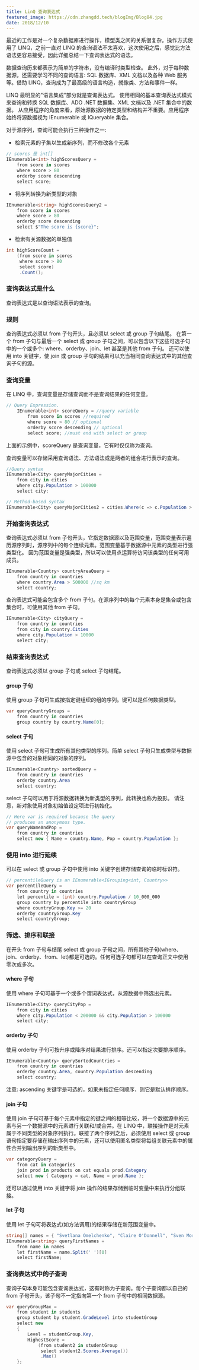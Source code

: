 ```yaml
---
title: LinQ 查询表达式
featured_image: https://cdn.zhangdd.tech/blogImg/Blog84.jpg
date: 2018/12/10
---
```


最近的工作是对一个复杂数据库进行操作，模型类之间的关系很复杂。操作方式使用了 LINQ，之前一直对 LINQ 的查询语法不太喜欢，这次使用之后，感觉比方法语法更容易接受，因此详细总结一下查询表达式的语法。

数据查询历来都表示为简单的字符串，没有编译时类型检查。 此外，对于每种数据源，还需要学习不同的查询语言: SQL 数据库、XML 文档以及各种 Web 服务等。借助 LINQ，查询成为了最高级的语言构造，就像类、方法和事件一样。

LINQ 最明显的"语言集成"部分就是查询表达式。 使用相同的基本查询表达式模式来查询和转换 SQL 数据库、ADO .NET 数据集、XML 文档以及 .NET 集合中的数据。
从应用程序的角度来看，原始源数据的特定类型和结构并不重要。应用程序始终将源数据视为 IEnumerable<T> 或 IQueryable<T> 集合。 

对于源序列，查询可能会执行三种操作之一: 
- 检索元素的子集以生成新序列，而不修改各个元素

``` csharp
// scores 是 int[]
IEnumerable<int> highScoresQuery =
    from score in scores
    where score > 80
    orderby score descending
    select score;
```
- 将序列转换为新类型的对象

``` csharp
IEnumerable<string> highScoresQuery2 =
    from score in scores
    where score > 80
    orderby score descending
    select $"The score is {score}";
```
- 检索有关源数据的单独值

``` csharp
int highScoreCount =
    (from score in scores
     where score > 80
     select score)
     .Count();
```

### 查询表达式是什么
查询表达式是以查询语法表示的查询。 

### 规则
查询表达式必须以 from 子句开头，且必须以 select 或 group 子句结尾。 在第一个 from 子句与最后一个 select 或 group 子句之间，可以包含以下这些可选子句中的一个或多个: where、orderby、join、let 甚至是其他 from 子句。 还可以使用 into 关键字，使 join 或 group 子句的结果可以充当相同查询表达式中的其他查询子句的源。

### 查询变量
在 LINQ 中，查询变量是存储查询而不是查询结果的任何变量。
``` csharp
// Query Expression.
    IEnumerable<int> scoreQuery = //query variable
        from score in scores //required
        where score > 80 // optional
        orderby score descending // optional
        select score; //must end with select or group
```

上面的示例中，scoreQuery 是查询变量，它有时仅仅称为查询。 

查询变量可以存储采用查询语法、方法语法或是两者的组合进行表示的查询。
``` csharp
//Query syntax
IEnumerable<City> queryMajorCities =
    from city in cities
    where city.Population > 100000
    select city;

// Method-based syntax
IEnumerable<City> queryMajorCities2 = cities.Where(c => c.Population > 100000);
```

### 开始查询表达式
查询表达式必须以 from 子句开头，它指定数据源以及范围变量，范围变量表示遍历源序列时，源序列中的每个连续元素。范围变量基于数据源中元素的类型进行强类型化。
因为范围变量是强类型，所以可以使用点运算符访问该类型的任何可用成员。
``` csharp
IEnumerable<Country> countryAreaQuery =
    from country in countries
    where country.Area > 500000 //sq km
    select country;
```

查询表达式可能会包含多个 from 子句。在源序列中的每个元素本身是集合或包含集合时，可使用其他 from 子句。 
``` csharp
IEnumerable<City> cityQuery =
    from country in countries
    from city in country.Cities
    where city.Population > 10000
    select city;
```

### 结束查询表达式
查询表达式必须以 group 子句或 select 子句结尾。

#### group 子句
使用 group 子句可生成按指定键组织的组的序列。键可以是任何数据类型。
``` csharp
var queryCountryGroups =
    from country in countries
    group country by country.Name[0];
```

#### select 子句
使用 select 子句可生成所有其他类型的序列。简单 select 子句只生成类型与数据源中包含的对象相同的对象的序列。
``` csharp
IEnumerable<Country> sortedQuery =
    from country in countries
    orderby country.Area
    select country;
```

select 子句可以用于将源数据转换为新类型的序列，此转换也称为投影。
请注意，新对象使用对象初始值设定项进行初始化。
``` csharp
// Here var is required because the query
// produces an anonymous type.
var queryNameAndPop =
    from country in countries
    select new { Name = country.Name, Pop = country.Population };
```

### 使用 into 进行延续
可以在 select 或 group 子句中使用 into 关键字创建存储查询的临时标识符。
``` csharp
// percentileQuery is an IEnumerable<IGrouping<int, Country>>
var percentileQuery =
    from country in countries
    let percentile = (int) country.Population / 10_000_000
    group country by percentile into countryGroup
    where countryGroup.Key >= 20
    orderby countryGroup.Key
    select countryGroup;
```

### 筛选、排序和联接
在开头 from 子句与结尾 select 或 group 子句之间，所有其他子句(where、join、orderby、from、let)都是可选的。任何可选子句都可以在查询正文中使用零次或多次。

#### where 子句
使用 where 子句可基于一个或多个谓词表达式，从源数据中筛选出元素。
``` csharp
IEnumerable<City> queryCityPop =
    from city in cities
    where city.Population < 200000 && city.Population > 100000
    select city;
```

#### orderby 子句
使用 orderby 子句可按升序或降序对结果进行排序。还可以指定次要排序顺序。
``` csharp
IEnumerable<Country> querySortedCountries =
    from country in countries
    orderby country.Area, country.Population descending
    select country;
```

注意: ascending 关键字是可选的，如果未指定任何顺序，则它是默认排序顺序。

#### join 子句
使用 join 子句可基于每个元素中指定的键之间的相等比较，将一个数据源中的元素与另一个数据源中的元素进行关联和/或合并。在 LINQ 中，联接操作是对元素属于不同类型的对象序列执行。联接了两个序列之后，必须使用 select 或 group 语句指定要存储在输出序列中的元素，还可以使用匿名类型将每组关联元素中的属性合并到输出序列的新类型中。
``` csharp
var categoryQuery =
    from cat in categories
    join prod in products on cat equals prod.Category
    select new { Category = cat, Name = prod.Name };
```

还可以通过使用 into 关键字将 join 操作的结果存储到临时变量中来执行分组联接。 

#### let 子句
使用 let 子句可将表达式(如方法调用)的结果存储在新范围变量中。 
``` csharp
string[] names = { "Svetlana Omelchenko", "Claire O'Donnell", "Sven Mortensen", "Cesar Garcia" };
IEnumerable<string> queryFirstNames =
    from name in names
    let firstName = name.Split(' ')[0]
    select firstName;
```

### 查询表达式中的子查询
查询子句本身可能包含查询表达式，这有时称为子查询。每个子查询都以自己的 from 子句开头，该子句不一定指向第一个 from 子句中的相同数据源。 
``` csharp
var queryGroupMax =
    from student in students
    group student by student.GradeLevel into studentGroup
    select new
    {
        Level = studentGroup.Key,
        HighestScore =
            (from student2 in studentGroup
             select student2.Scores.Average())
             .Max()
    };
```